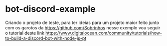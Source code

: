 # bot-discord-example
Criando o projeto de teste, para ter ideias para um projeto maior feito junto com os garotos da https://github.com/Sobrinhos nesse exemplo vou seguir o tutorial deste link https://www.digitalocean.com/community/tutorials/how-to-build-a-discord-bot-with-node-js-pt
